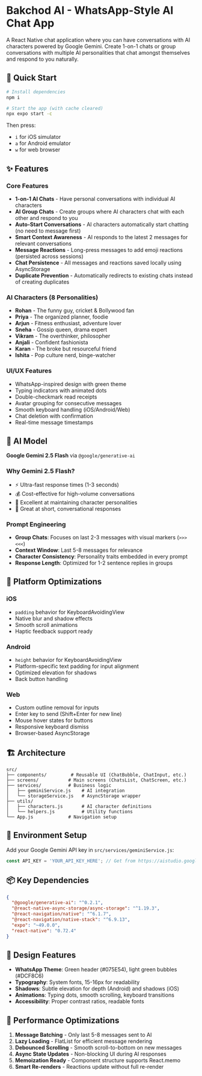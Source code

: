 # Bakchod AI - WhatsApp-Style AI Chat App

A React Native chat application where you can have conversations with AI characters powered by Google Gemini. Create 1-on-1 chats or group conversations with multiple AI personalities that chat amongst themselves and respond to you naturally.

## 🚀 Quick Start

```bash
# Install dependencies
npm i

# Start the app (with cache cleared)
npx expo start -c
```

Then press:
- `i` for iOS simulator
- `a` for Android emulator  
- `w` for web browser

## ✨ Features

### Core Features
- **1-on-1 AI Chats** - Have personal conversations with individual AI characters
- **AI Group Chats** - Create groups where AI characters chat with each other and respond to you
- **Auto-Start Conversations** - AI characters automatically start chatting (no need to message first)
- **Smart Context Awareness** - AI responds to the latest 2 messages for relevant conversations
- **Message Reactions** - Long-press messages to add emoji reactions (persisted across sessions)
- **Chat Persistence** - All messages and reactions saved locally using AsyncStorage
- **Duplicate Prevention** - Automatically redirects to existing chats instead of creating duplicates

### AI Characters (8 Personalities)
- **Rohan** - The funny guy, cricket & Bollywood fan
- **Priya** - The organized planner, foodie
- **Arjun** - Fitness enthusiast, adventure lover
- **Sneha** - Gossip queen, drama expert
- **Vikram** - The overthinker, philosopher
- **Anjali** - Confident fashionista
- **Karan** - The broke but resourceful friend
- **Ishita** - Pop culture nerd, binge-watcher

### UI/UX Features
- WhatsApp-inspired design with green theme
- Typing indicators with animated dots
- Double-checkmark read receipts
- Avatar grouping for consecutive messages
- Smooth keyboard handling (iOS/Android/Web)
- Chat deletion with confirmation
- Real-time message timestamps

## 🤖 AI Model

**Google Gemini 2.5 Flash** via `@google/generative-ai`

### Why Gemini 2.5 Flash?
- ⚡ Ultra-fast response times (1-3 seconds)
- 💰 Cost-effective for high-volume conversations
- 🎯 Excellent at maintaining character personalities
- 📝 Great at short, conversational responses

### Prompt Engineering
- **Group Chats**: Focuses on last 2-3 messages with visual markers (`>>>` `<<<`)
- **Context Window**: Last 5-8 messages for relevance
- **Character Consistency**: Personality traits embedded in every prompt
- **Response Length**: Optimized for 1-2 sentence replies in groups

## 📱 Platform Optimizations

### iOS
- `padding` behavior for KeyboardAvoidingView
- Native blur and shadow effects
- Smooth scroll animations
- Haptic feedback support ready

### Android  
- `height` behavior for KeyboardAvoidingView
- Platform-specific text padding for input alignment
- Optimized elevation for shadows
- Back button handling

### Web
- Custom outline removal for inputs
- Enter key to send (Shift+Enter for new line)
- Mouse hover states for buttons
- Responsive keyboard dismiss
- Browser-based AsyncStorage

## 🏗️ Architecture

```
src/
├── components/         # Reusable UI (ChatBubble, ChatInput, etc.)
├── screens/           # Main screens (ChatsList, ChatScreen, etc.)
├── services/          # Business logic
│   ├── geminiService.js    # AI integration
│   └── storageService.js   # AsyncStorage wrapper
├── utils/
│   ├── characters.js       # AI character definitions
│   └── helpers.js          # Utility functions
└── App.js             # Navigation setup
```

## 🔑 Environment Setup

Add your Google Gemini API key in `src/services/geminiService.js`:

```javascript
const API_KEY = 'YOUR_API_KEY_HERE'; // Get from https://aistudio.google.com
```

## 📦 Key Dependencies

```json
{
  "@google/generative-ai": "^0.2.1",
  "@react-native-async-storage/async-storage": "^1.19.3",
  "@react-navigation/native": "^6.1.7",
  "@react-navigation/native-stack": "^6.9.13",
  "expo": "~49.0.0",
  "react-native": "0.72.4"
}
```

## 🎨 Design Features

- **WhatsApp Theme**: Green header (#075E54), light green bubbles (#DCF8C6)
- **Typography**: System fonts, 15-16px for readability
- **Shadows**: Subtle elevation for depth (Android) and shadows (iOS)
- **Animations**: Typing dots, smooth scrolling, keyboard transitions
- **Accessibility**: Proper contrast ratios, readable fonts

## 🔧 Performance Optimizations

1. **Message Batching** - Only last 5-8 messages sent to AI
2. **Lazy Loading** - FlatList for efficient message rendering
3. **Debounced Scrolling** - Smooth scroll-to-bottom on new messages
4. **Async State Updates** - Non-blocking UI during AI responses
5. **Memoization Ready** - Component structure supports React.memo
6. **Smart Re-renders** - Reactions update without full re-render
